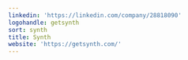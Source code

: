```yaml
---
linkedin: 'https://linkedin.com/company/28818090'
logohandle: getsynth
sort: synth
title: Synth
website: 'https://getsynth.com/'
---
```

